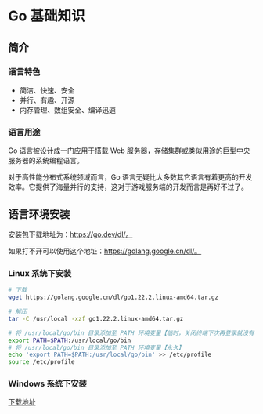 # Go 基础知识

## 简介

### 语言特色

- 简洁、快速、安全
- 并行、有趣、开源
- 内存管理、数组安全、编译迅速

### 语言用途

Go 语言被设计成一门应用于搭载 Web 服务器，存储集群或类似用途的巨型中央服务器的系统编程语言。

对于高性能分布式系统领域而言，Go 语言无疑比大多数其它语言有着更高的开发效率。它提供了海量并行的支持，这对于游戏服务端的开发而言是再好不过了。

## 语言环境安装

安装包下载地址为：https://go.dev/dl/。

如果打不开可以使用这个地址：https://golang.google.cn/dl/。


### Linux 系统下安装

```sh
# 下载
wget https://golang.google.cn/dl/go1.22.2.linux-amd64.tar.gz

# 解压
tar -C /usr/local -xzf go1.22.2.linux-amd64.tar.gz

# 将 /usr/local/go/bin 目录添加至 PATH 环境变量【临时，关闭终端下次再登录就没有了】
export PATH=$PATH:/usr/local/go/bin
# 将 /usr/local/go/bin 目录添加至 PATH 环境变量【永久】
echo 'export PATH=$PATH:/usr/local/go/bin' >> /etc/profile
source /etc/profile
```
### Windows 系统下安装

[下载地址](https://golang.google.cn/dl/go1.22.2.windows-amd64.msi)